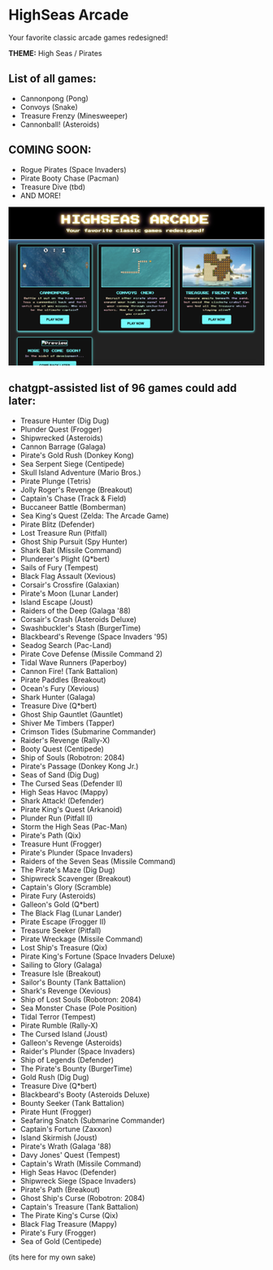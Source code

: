 # HighSeas Arcade
Your favorite classic arcade games redesigned! 

**THEME:** High Seas / Pirates

## List of all games:
- Cannonpong (Pong)
- Convoys (Snake)
- Treasure Frenzy (Minesweeper)
- Cannonball! (Asteroids)

## COMING SOON:
- Rogue Pirates (Space Invaders)
- Pirate Booty Chase (Pacman)
- Treasure Dive (tbd)
- AND MORE!

![alt preview](https://github.com/incognitobot-official/highseas-arcade/blob/main/preview.png?raw=true)

## chatgpt-assisted list of 96 games could add later:
- Treasure Hunter (Dig Dug)
- Plunder Quest (Frogger)
- Shipwrecked (Asteroids)
- Cannon Barrage (Galaga)
- Pirate's Gold Rush (Donkey Kong)
- Sea Serpent Siege (Centipede)
- Skull Island Adventure (Mario Bros.)
- Pirate Plunge (Tetris)
- Jolly Roger's Revenge (Breakout)
- Captain's Chase (Track & Field)
- Buccaneer Battle (Bomberman)
- Sea King's Quest (Zelda: The Arcade Game)
- Pirate Blitz (Defender)
- Lost Treasure Run (Pitfall)
- Ghost Ship Pursuit (Spy Hunter)
- Shark Bait (Missile Command)
- Plunderer's Plight (Q*bert)
- Sails of Fury (Tempest)
- Black Flag Assault (Xevious)
- Corsair's Crossfire (Galaxian)
- Pirate's Moon (Lunar Lander)
- Island Escape (Joust)
- Raiders of the Deep (Galaga '88)
- Corsair's Crash (Asteroids Deluxe)
- Swashbuckler's Stash (BurgerTime)
- Blackbeard's Revenge (Space Invaders '95)
- Seadog Search (Pac-Land)
- Pirate Cove Defense (Missile Command 2)
- Tidal Wave Runners (Paperboy)
- Cannon Fire! (Tank Battalion)
- Pirate Paddles (Breakout)
- Ocean's Fury (Xevious)
- Shark Hunter (Galaga)
- Treasure Dive (Q*bert)
- Ghost Ship Gauntlet (Gauntlet)
- Shiver Me Timbers (Tapper)
- Crimson Tides (Submarine Commander)
- Raider's Revenge (Rally-X)
- Booty Quest (Centipede)
- Ship of Souls (Robotron: 2084)
- Pirate's Passage (Donkey Kong Jr.)
- Seas of Sand (Dig Dug)
- The Cursed Seas (Defender II)
- High Seas Havoc (Mappy)
- Shark Attack! (Defender)
- Pirate King's Quest (Arkanoid)
- Plunder Run (Pitfall II)
- Storm the High Seas (Pac-Man)
- Pirate's Path (Qix)
- Treasure Hunt (Frogger)
- Pirate's Plunder (Space Invaders)
- Raiders of the Seven Seas (Missile Command)
- The Pirate's Maze (Dig Dug)
- Shipwreck Scavenger (Breakout)
- Captain's Glory (Scramble)
- Pirate Fury (Asteroids)
- Galleon's Gold (Q*bert)
- The Black Flag (Lunar Lander)
- Pirate Escape (Frogger II)
- Treasure Seeker (Pitfall)
- Pirate Wreckage (Missile Command)
- Lost Ship's Treasure (Qix)
- Pirate King's Fortune (Space Invaders Deluxe)
- Sailing to Glory (Galaga)
- Treasure Isle (Breakout)
- Sailor's Bounty (Tank Battalion)
- Shark's Revenge (Xevious)
- Ship of Lost Souls (Robotron: 2084)
- Sea Monster Chase (Pole Position)
- Tidal Terror (Tempest)
- Pirate Rumble (Rally-X)
- The Cursed Island (Joust)
- Galleon's Revenge (Asteroids)
- Raider's Plunder (Space Invaders)
- Ship of Legends (Defender)
- The Pirate's Bounty (BurgerTime)
- Gold Rush (Dig Dug)
- Treasure Dive (Q*bert)
- Blackbeard's Booty (Asteroids Deluxe)
- Bounty Seeker (Tank Battalion)
- Pirate Hunt (Frogger)
- Seafaring Snatch (Submarine Commander)
- Captain's Fortune (Zaxxon)
- Island Skirmish (Joust)
- Pirate's Wrath (Galaga '88)
- Davy Jones' Quest (Tempest)
- Captain's Wrath (Missile Command)
- High Seas Havoc (Defender)
- Shipwreck Siege (Space Invaders)
- Pirate's Path (Breakout)
- Ghost Ship's Curse (Robotron: 2084)
- Captain's Treasure (Tank Battalion)
- The Pirate King's Curse (Qix)
- Black Flag Treasure (Mappy)
- Pirate's Fury (Frogger)
- Sea of Gold (Centipede)

(its here for my own sake)
